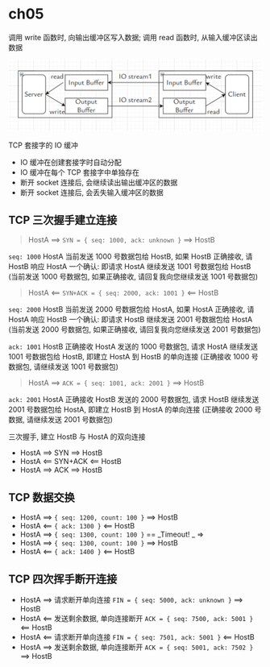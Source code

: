 # ch05

调用 write 函数时, 向输出缓冲区写入数据; 调用 read 函数时, 从输入缓冲区读出数据

<img src="../assets/rw.png" alt="rw" style="zoom:50%;" />

TCP 套接字的 IO 缓冲

- IO 缓冲在创建套接字时自动分配
- IO 缓冲在每个 TCP 套接字中单独存在
- 断开 socket 连接后, 会继续读出输出缓冲区的数据
- 断开 socket 连接后, 会丢失输入缓冲区的数据

## TCP 三次握手建立连接

> HostA ==> `SYN = { seq: 1000, ack: unknown }` ==> HostB

`seq: 1000` HostA 当前发送 1000 号数据包给 HostB, 如果 HostB 正确接收, 请 HostB 响应 HostA 一个确认: 即请求 HostA 继续发送 1001 号数据包给 HostB (当前发送 1000 号数据包, 如果正确接收, 请回复我向您继续发送 1001 号数据包)

> HostA <== `SYN+ACK = { seq: 2000, ack: 1001 }` <== HostB

`seq: 2000` HostB 当前发送 2000 号数据包给 HostA, 如果 HostA 正确接收, 请 HostA 响应 HostB 一个确认: 即请求 HostB 继续发送 2001 号数据包给 HostA (当前发送 2000 号数据包, 如果正确接收, 请回复我向您继续发送 2001 号数据包)

`ack: 1001` HostB 正确接收 HostA 发送的 1000 号数据包, 请求 HostA 继续发送 1001 号数据包给 HostB, 即建立 HostA 到 HostB 的单向连接 (正确接收 1000 号数据包, 请继续发送 1001 号数据包)

> HostA ==> `ACK = { seq: 1001, ack: 2001 }` ==> HostB

`ack: 2001` HostA 正确接收 HostB 发送的 2000 号数据包, 请求 HostB 继续发送 2001 号数据包给 HostA, 即建立 HostB 到 HostA 的单向连接 (正确接收 2000 号数据, 请继续发送 2001 号数据包)

三次握手, 建立 HostB 与 HostA 的双向连接

- HostA ==> SYN ==> HostB
- HostA <== SYN+ACK <== HostB
- HostA ==> ACK ==> HostB

## TCP 数据交换

- HostA ==> `{ seq: 1200, count: 100 }` ==> HostB
- HostA <== `{ ack: 1300 }` <== HostB
- HostA ==> `{ seq: 1300, count: 100 }` == _Timeout! _ =>
- HostA ==> `{ seq: 1300, count: 100 }` ==> HostB
- HostA <== `{ ack: 1400 }` <== HostB

## TCP 四次挥手断开连接

- HostA ==> 请求断开单向连接 `FIN = { seq: 5000, ack: unknown }` ==> HostB
- HostA <== 发送剩余数据, 单向连接断开 `ACK = { seq: 7500, ack: 5001 }` <== HostB
- HostA <== 请求断开单向连接 `FIN = { seq: 7501, ack: 5001 }` <== HostB
- HostA ==> 发送剩余数据, 单向连接断开 `ACK = { seq: 5001, ack: 7502 }` ==> HostB

